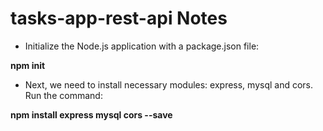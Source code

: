 # tasks-app-rest-api Notes

- Initialize the Node.js application with a package.json file:

**npm init**

- Next, we need to install necessary modules: express, mysql and cors.
  Run the command:

**npm install express mysql cors --save**
